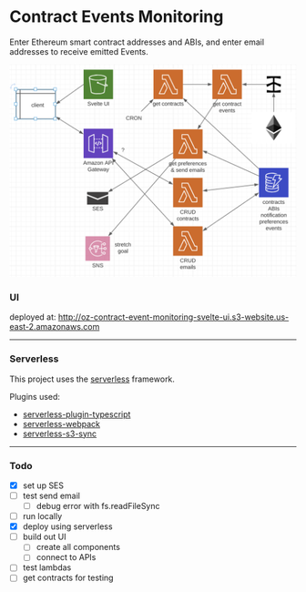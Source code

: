 # Contract Events Monitoring

Enter Ethereum smart contract addresses and ABIs, and enter email addresses to receive emitted Events.

![](./docs/events-monitoring-lambdas.png)

### UI 
deployed at: http://oz-contract-event-monitoring-svelte-ui.s3-website.us-east-2.amazonaws.com

---

### Serverless

This project uses the [serverless](https://www.serverless.com/) framework.

Plugins used:
- [serverless-plugin-typescript](https://github.com/prisma-labs/serverless-plugin-typescript) 
- [serverless-webpack](https://github.com/serverless-heaven/serverless-webpack)
- [serverless-s3-sync](https://github.com/k1LoW/serverless-s3-sync)

---

### Todo

- [x] set up SES
- [ ] test send email
  - [ ] debug error with fs.readFileSync
- [ ] run locally
- [x] deploy using serverless
- [ ] build out UI
  - [ ] create all components
  - [ ] connect to APIs
- [ ] test lambdas
- [ ] get contracts for testing
